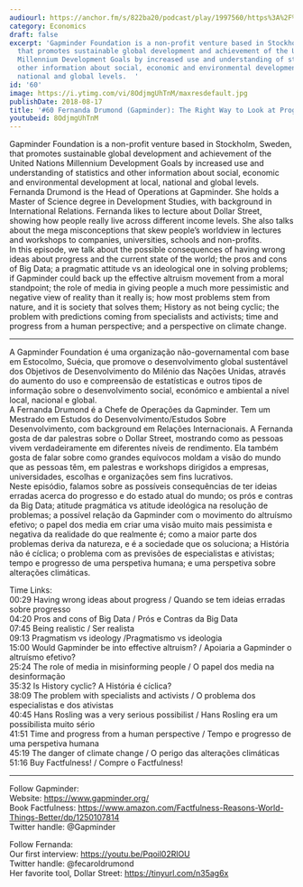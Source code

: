 ```yaml
---
audiourl: https://anchor.fm/s/822ba20/podcast/play/1997560/https%3A%2F%2Fd3ctxlq1ktw2nl.cloudfront.net%2Fproduction%2F2018-11-28%2F7651377-44100-2-1780779145e2b.mp3
category: Economics
draft: false
excerpt: 'Gapminder Foundation is a non-profit venture based in Stockholm, Sweden,
  that promotes sustainable global development and achievement of the United Nations
  Millennium Development Goals by increased use and understanding of statistics and
  other information about social, economic and environmental development at local,
  national and global levels.  '
id: '60'
image: https://i.ytimg.com/vi/8OdjmgUhTnM/maxresdefault.jpg
publishDate: 2018-08-17
title: '#60 Fernanda Drumond (Gapminder): The Right Way to Look at Progress'
youtubeid: 8OdjmgUhTnM
---
```

<div class="timelinks">

Gapminder Foundation is a non-profit venture based in Stockholm, Sweden, that promotes sustainable global development and achievement of the United Nations Millennium Development Goals by increased use and understanding of statistics and other information about social, economic and environmental development at local, national and global levels.  
Fernanda Drumond is the Head of Operations at Gapminder. She holds a Master of Science degree in Development Studies, with background in International Relations. Fernanda likes to lecture about Dollar Street, showing how people really live across different income levels. She also talks about the mega misconceptions that skew people’s worldview in lectures and workshops to companies, universities, schools and non-profits.  
In this episode, we talk about the possible consequences of having wrong ideas about progress and the current state of the world; the pros and cons of Big Data; a pragmatic attitude vs an ideological one in solving problems; if Gapminder could back up the effective altruism movement from a moral standpoint; the role of media in giving people a much more pessimistic and negative view of reality than it really is; how most problems stem from nature, and it is society that solves them; History as not being cyclic; the problem with predictions coming from specialists and activists; time and progress from a human perspective; and a perspective on climate change.   

---

A Gapminder Foundation é uma organização não-governamental com base em Estocolmo, Suécia, que promove o desenvolvimento global sustentável dos Objetivos de Desenvolvimento do Milénio das Nações Unidas, através do aumento do uso e compreensão de estatísticas e outros tipos de informação sobre o desenvolvimento social, económico e ambiental a nível local, nacional e global.  
A Fernanda Drumond é a Chefe de Operações da Gapminder. Tem um Mestrado em Estudos do Desenvolvimento/Estudos Sobre Desenvolvimento, com background em Relações Internacionais. A Fernanda gosta de dar palestras sobre o Dollar Street, mostrando como as pessoas vivem verdadeiramente em diferentes níveis de rendimento. Ela também gosta de falar sobre como grandes equívocos moldam a visão do mundo que as pessoas têm, em palestras e workshops dirigidos a empresas, universidades, escolhas e organizações sem fins lucrativos.  
Neste episódio, falamos sobre as possíveis consequências de ter ideias erradas acerca do progresso e do estado atual do mundo; os prós e contras da Big Data; atitude pragmática vs atitude ideológica na resolução de problemas; a possível relação da Gapminder com o movimento do altruísmo efetivo; o papel dos media em criar uma visão muito mais pessimista e negativa da realidade do que realmente é; como a maior parte dos problemas deriva da natureza, e é a sociedade que os soluciona; a História não é cíclica; o problema com as previsões de especialistas e ativistas; tempo e progresso de uma perspetiva humana; e uma perspetiva sobre alterações climáticas.

Time Links:  
<time>00:29</time> Having wrong ideas about progress / Quando se tem ideias erradas sobre progresso  
<time>04:20</time> Pros and cons of Big Data / Prós e Contras da Big Data    
<time>07:45</time> Being realistic / Ser realista    
<time>09:13</time> Pragmatism vs ideology /Pragmatismo vs ideologia    
<time>15:00</time> Would Gapminder be into effective altruism? / Apoiaria a Gapminder o altruísmo efetivo?    
<time>25:24</time> The role of media in misinforming people / O papel dos media na desinformação    
<time>35:32</time> Is History cyclic? A História é cíclica?    
<time>38:09</time> The problem with specialists and activists / O problema dos especialistas e dos ativistas    
<time>40:45</time> Hans Rosling was a very serious possibilist / Hans Rosling era um possibilista muito sério    
<time>41:51</time> Time and progress from a human perspective / Tempo e progresso de uma perspetiva humana  
<time>45:19</time> The danger of climate change / O perigo das alterações climáticas  
<time>51:16</time> Buy Factfulness! / Compre o Factfulness!


---

Follow Gapminder:  
Website: https://www.gapminder.org/  
Book Factfulness: https://www.amazon.com/Factfulness-Reasons-World-Things-Better/dp/1250107814  
Twitter handle: @Gapminder

Follow Fernanda:  
Our first interview: https://youtu.be/Pqoil02RlOU  
Twitter handle: @fecaroldrumond  
Her favorite tool, Dollar Street: https://tinyurl.com/n35ag6x
</div>

